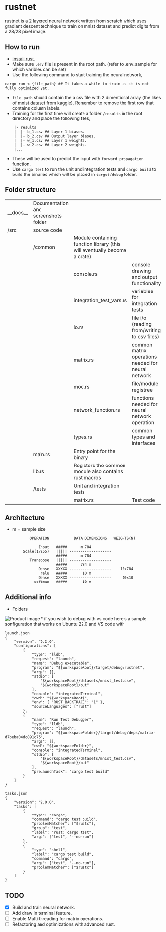 # rustnet
rustnet is a 2 layered neural network written from scratch which uses gradiant descent technique to train on mnist dataset and predict digits from a 28/28 pixel image.

## How to run

* [Install rust](https://www.rust-lang.org/tools/install).
* Make sure `.env` file is present in the root path. (refer to .env_sample for which varibles can be set)
* Use the following command to start training the neural network,
```
cargo run < {file_path} ## It takes a while to train as it is not fully optimized yet.
```
* `file_path` should contain the a csv file with 2 dimentional array (the likes of [mnist dataset](https://www.kaggle.com/datasets/oddrationale/mnist-in-csv) from kaggle).
 Remember to remove the first row that contains column labels.
* Training for the first time will create a folder `/results` in the root directory and place the following files,
```
    |- results
    |  |- b_1.csv ## Layer 1 biases.
    |  |- b_2.csv ## Output layer biases.
    |  |- w_1.csv ## Layer 1 weights.
    |  |- w_2.csv ## Layer 2 weights.
    |...
```
* These will be used to predict the input with `forward_propagation` function.
* Use `cargo test` to run the unit and integration tests and `cargo build` to build the binaries which will be placed in `target/debug` folder. 

## Folder structure
|  |  |  |  |  |
| ------ | ------ | ------ | ------ | ------ |
| \_\_docs\_\_ | Documentation and screenshots folder |  |  |
| /src | source code |  |  |
|  | /common | Module containing function library (this will eventually become a crate) |  |
|  |  | console.rs | console drawing and output functionality |
|  |  | integration_test_vars.rs | variables for integration tests |
|  |  | io.rs | file i/o (reading from/writing to csv files) |
|  |  | matrix.rs | common matrix operations needed for neural network |
|  |  | mod.rs | file/module registree|
|  |  | network_function.rs | functions needed for neural network operation |
|  |  | types.rs | common types and interfaces |
|  | main.rs | Entry point for the binary |  |
|  | lib.rs | Registers the common module also contains rust macros |  |
|  | /tests | Unit and integration tests |  |
|  |  | matrix.rs | Test code |

## Architecture
* m = sample size
```
           OPERATION           DATA DIMENSIONS   WEIGHTS(N)

               Input   #####      m 784
        Scale(1/255)   ||||| -------------------                 
                       #####      m 784
           Transpose   ||||| -------------------
                       #####      784 m
               Dense   XXXXX -------------------    10x784
                relu   #####       10 m
               Dense   XXXXX -------------------     10x10
             softmax   #####       10 m
```

## Additional info
* Folders
<picture>
  <img alt="Product image" src="__docs__/folder-structure.png">
</picture>
* if you wish to debug with vs code here's a sample sonfiguration that works on Ubuntu 22.0 and VS code with 

```
launch.json
{
    "version": "0.2.0",
    "configurations": [
        {
            "type": "lldb",
            "request": "launch",
            "name": "Debug executable",
            "program": "${workspaceRoot}/target/debug/rustnet",
            "args": [],
            "stdio": [
                "${workspaceRoot}/datasets/mnist_test.csv",
                "${workspaceRoot}/out"
            ],
            "console": "integratedTerminal",
            "cwd": "${workspaceRoot}",
            "env": { "RUST_BACKTRACE": "1" },
            "sourceLanguages": ["rust"]
        },
        {
            "name": "Run Test Debugger",
            "type": "lldb",
            "request": "launch",
            "program": "${workspaceFolder}/target/debug/deps/matrix-d7beba04dc891c75",
            "args": [],
            "cwd": "${workspaceFolder}",
            "console": "integratedTerminal",
            "stdio": [
                "${workspaceRoot}/datasets/mnist_test.csv",
                "${workspaceRoot}/out"
            ],
            "preLaunchTask": "cargo test build"
        }
    ]
}
```
```
tasks.json
{
    "version": "2.0.0",
    "tasks": [
        {
            "type": "cargo",
            "command": "cargo test build",
            "problemMatcher": ["$rustc"],
            "group": "test",
            "label": "rust: cargo test",
            "args": ["test", "--no-run"]
        },
        {
            "type": "shell",
            "label": "cargo test build",
            "command": "cargo",
            "args": ["test", "--no-run"],
            "problemMatcher": ["$rustc"]
        }
    ]
}
```


## TODO
- [x] Build and train neural network.
- [ ] Add draw in terminal feature.
- [ ] Enable Multi threading for matrix operations.
- [ ] Refactoring and optimizations with advanced rust.
